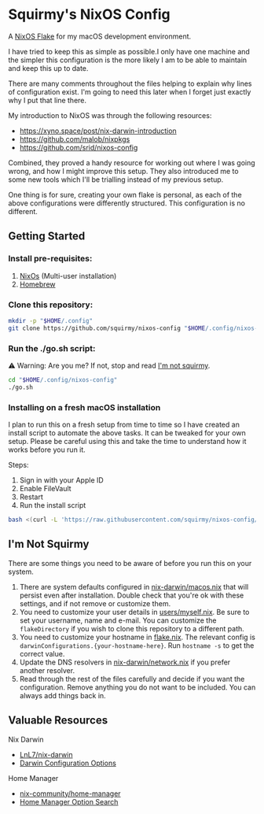 # Squirmy's NixOS Config

A [NixOS Flake](https://nixos.wiki/wiki/Flakes) for my macOS development environment.

I have tried to keep this as simple as possible.I only have one machine and the simpler this configuration is the more likely I am to be able to maintain and keep this up to date.

There are many comments throughout the files helping to explain why lines of configuration exist. I'm going to need this later when I forget just exactly why I put that line there.

My introduction to NixOS was through the following resources:

- https://xyno.space/post/nix-darwin-introduction
- https://github.com/malob/nixpkgs
- https://github.com/srid/nixos-config

Combined, they proved a handy resource for working out where I was going wrong, and how I might improve this setup. They also introduced me to some new tools which I'll be trialling instead of my previous setup.

One thing is for sure, creating your own flake is personal, as each of the above configurations were differently structured. This configuration is no different.

## Getting Started

### Install pre-requisites:

1. [NixOs](https://nixos.org/download) (Multi-user installation)
2. [Homebrew](https://brew.sh/)

### Clone this repository:

```bash
mkdir -p "$HOME/.config"
git clone https://github.com/squirmy/nixos-config "$HOME/.config/nixos-config"
```

### Run the ./go.sh script:

⚠️ Warning: Are you me? If not, stop and read [I'm not squirmy](#im-not-squirmy).

```bash
cd "$HOME/.config/nixos-config"
./go.sh
```

### Installing on a fresh macOS installation

I plan to run this on a fresh setup from time to time so I have created an install script to automate the above tasks. It can be tweaked for your own setup. Please be careful using this and take the time to understand how it works before you run it.

Steps:

1. Sign in with your Apple ID
2. Enable FileVault
3. Restart
4. Run the install script

```bash
bash <(curl -L 'https://raw.githubusercontent.com/squirmy/nixos-config/main/install.sh')
```

## I'm Not Squirmy

There are some things you need to be aware of before you run this on your system.

1. There are system defaults configured in [nix-darwin/macos.nix](./nix-darwin/macos.nix) that will persist even after installation. Double check that you're ok with these settings, and if not remove or customize them.
2. You need to customize your user details in [users/myself.nix](./users/myself.nix). Be sure to set your username, name and e-mail. You can customize the `flakeDirectory` if you wish to clone this repository to a different path.
3. You need to customize your hostname in [flake.nix](./flake.nix). The relevant config is `darwinConfigurations.{your-hostname-here}`. Run `hostname -s` to get the correct value.
4. Update the DNS resolvers in [nix-darwin/network.nix](./nix-darwin/network.nix) if you prefer another resolver.
5. Read through the rest of the files carefully and decide if you want the configuration. Remove anything you do not want to be included. You can always add things back in.

## Valuable Resources

Nix Darwin

- [LnL7/nix-darwin](https://github.com/LnL7/nix-darwin)
- [Darwin Configuration Options](https://daiderd.com/nix-darwin/manual/index.html)

Home Manager

- [nix-community/home-manager](https://github.com/nix-community/home-manager)
- [Home Manager Option Search](https://mipmip.github.io/home-manager-option-search)
